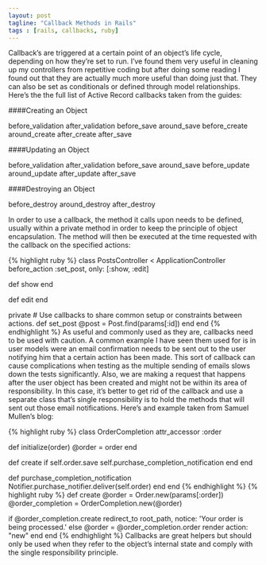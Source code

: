 ```yaml
---
layout: post
tagline: "Callback Methods in Rails"
tags : [rails, callbacks, ruby]
---
```


Callback’s are triggered at a certain point of an object’s life cycle, depending on how they’re set to run. I’ve found them very useful in cleaning up my controllers from repetitive coding but after doing some reading I found out that they are actually much more useful than doing just that. They can also be set as conditionals or defined through model relationships. Here’s the the full list of Active Record callbacks taken from the guides: 

####Creating an Object

before_validation
after_validation
before_save
around_save
before_create
around_create
after_create
after_save

####Updating an Object

before_validation
after_validation
before_save
around_save
before_update
around_update
after_update
after_save

####Destroying an Object

before_destroy
around_destroy
after_destroy

In order to use a callback, the method it calls upon needs to be defined, usually within a private method in order to keep the principle of object encapsulation. The method will then be executed at the time requested with the callback on the specified actions:

{% highlight ruby %}
class PostsController < ApplicationController
  before_action :set_post, only: [:show, :edit]
  
  def show
  end
  
  def edit
  end
  
 private
    # Use callbacks to share common setup or constraints between actions.
    def set_post
      @post = Post.find(params[:id])
    end
  end
{% endhighlight %}
As useful and commonly used as they are, callbacks need to be used with caution. A common example I have seen them used for is in user models were an email confirmation needs to be sent out to the user notifying him that a certain action has been made. This sort of callback can cause complications when testing as the multiple sending of emails slows down the tests significantly. Also, we are making a request that happens after the user object has been created and might not be within its area of responsibility. In this case, it’s better to get rid of the callback and use a separate class that’s single responsibility is to hold the methods that will sent out those email notifications. Here’s and example taken from Samuel Mullen’s blog:

{% highlight ruby  %}
class OrderCompletion
  attr_accessor :order
 
  def initialize(order)
    @order = order
  end
 
  def create
    if self.order.save
      self.purchase_completion_notification
    end
  end
 
  def purchase_completion_notification
    Notifier.purchase_notifier.deliver(self.order)
  end
end
{% endhighlight %}
{% highlight ruby %}
def create
  @order = Order.new(params[:order])
  @order_completion = OrderCompletion.new(@order)
 
  if @order_completion.create
    redirect_to root_path, notice: 'Your order is being processed.'
  else
    @order = @order_completion.order
    render action: "new"
  end
end
{% endhighlight %}
Callbacks are great helpers but should only be used when they refer to the object’s internal state and comply with the single responsibility principle.